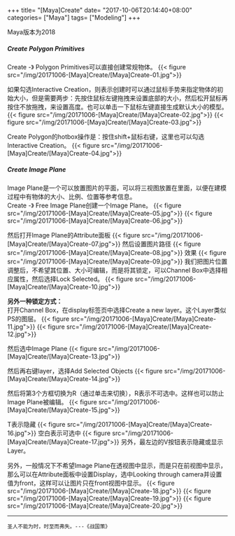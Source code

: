 +++
title= "[Maya]Create"
date= "2017-10-06T20:14:40+08:00"
categories= ["Maya"]
tags= ["Modeling"]
+++


Maya版本为2018
##### Create Polygon Primitives
Create -》 Polygon Primitives可以直接创建常规物体。
{{< figure src="/img/20171006-[Maya]Create/[Maya]Create-01.jpg">}}

如果勾选Interactive Creation，则表示创建时可以通过鼠标手势来指定物体的初始大小，但是需要两步：先按住鼠标左键拖拽来设置底部的大小，然后松开鼠标再按住不放拖拽，来设置高度。也可以单击一下鼠标左键直接生成默认大小的模型。
{{< figure src="/img/20171006-[Maya]Create/[Maya]Create-02.jpg">}}
{{< figure src="/img/20171006-[Maya]Create/[Maya]Create-03.jpg">}}

Create Polygon的hotbox操作是：按住shift+鼠标右键，这里也可以勾选Interactive Creation。
{{< figure src="/img/20171006-[Maya]Create/[Maya]Create-04.jpg">}}

##### Create Image Plane
Image Plane是一个可以放置图片的平面，可以将三视图放置在里面，以便在建模过程中有物体的大小、比例、位置等参考信息。  
Create -》 Free Image Plane创建一个Image Plane。
{{< figure src="/img/20171006-[Maya]Create/[Maya]Create-05.jpg">}}
{{< figure src="/img/20171006-[Maya]Create/[Maya]Create-06.jpg">}}

然后打开Image Plane的Attribute面板
{{< figure src="/img/20171006-[Maya]Create/[Maya]Create-07.jpg">}}
然后设置图片路径
{{< figure src="/img/20171006-[Maya]Create/[Maya]Create-08.jpg">}}
效果
{{< figure src="/img/20171006-[Maya]Create/[Maya]Create-09.jpg">}}
我们把图片位置调整后，不希望其位置、大小可编辑，而是将其锁定，可以Channel Box中选择相应属性，然后选择Lock Selected。
{{< figure src="/img/20171006-[Maya]Create/[Maya]Create-10.jpg">}}

**另外一种锁定方式：**  
打开Channel Box，在display标签页中选择Create a new layer。这个Layer类似PS的图层。
{{< figure src="/img/20171006-[Maya]Create/[Maya]Create-11.jpg">}}
{{< figure src="/img/20171006-[Maya]Create/[Maya]Create-12.jpg">}}

然后选中Image Plane
{{< figure src="/img/20171006-[Maya]Create/[Maya]Create-13.jpg">}}

然后再右键layer，选择Add Selected Objects
{{< figure src="/img/20171006-[Maya]Create/[Maya]Create-14.jpg">}}

然后将第3个方框切换为R（通过单击来切换），R表示不可选中。这样也可以防止Image Plane被编辑。
{{< figure src="/img/20171006-[Maya]Create/[Maya]Create-15.jpg">}}

T表示隐藏
{{< figure src="/img/20171006-[Maya]Create/[Maya]Create-16.jpg">}}
空白表示可选中
{{< figure src="/img/20171006-[Maya]Create/[Maya]Create-17.jpg">}}
另外，最左边的V按钮表示隐藏或显示Layer。

另外，一般情况下不希望Image Plane在透视图中显示，而是只在前视图中显示，那么可以在Attribute面板中设置Display，选中Looking through camera并设置值为front，这样可以让图片只在front视图中显示。
{{< figure src="/img/20171006-[Maya]Create/[Maya]Create-18.jpg">}}
{{< figure src="/img/20171006-[Maya]Create/[Maya]Create-19.jpg">}}
{{< figure src="/img/20171006-[Maya]Create/[Maya]Create-20.jpg">}}

***
`圣人不能为时，时至而弗失。---《战国策》`
